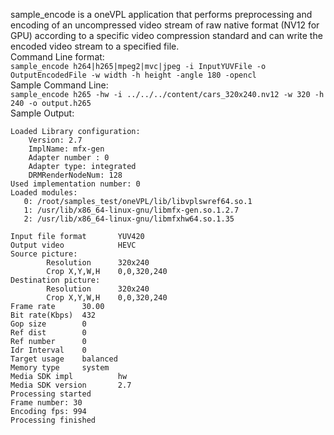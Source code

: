 sample_encode is a oneVPL application that performs preprocessing and encoding of an uncompressed video stream of raw native format (NV12 for GPU) according to a specific video compression standard and can write the encoded video stream to a specified file.  
Command Line format:    
```sample_encode h264|h265|mpeg2|mvc|jpeg -i InputYUVFile -o OutputEncodedFile -w width -h height -angle 180 -opencl```  
Sample Command Line:  
```sample_encode h265 -hw -i ../../../content/cars_320x240.nv12 -w 320 -h 240 -o output.h265```   
Sample Output:  
```
Loaded Library configuration:  
    Version: 2.7  
    ImplName: mfx-gen  
    Adapter number : 0  
    Adapter type: integrated  
    DRMRenderNodeNum: 128  
Used implementation number: 0  
Loaded modules:  
   0: /root/samples_test/oneVPL/lib/libvplswref64.so.1  
   1: /usr/lib/x86_64-linux-gnu/libmfx-gen.so.1.2.7  
   2: /usr/lib/x86_64-linux-gnu/libmfxhw64.so.1.35  

Input file format       YUV420  
Output video            HEVC  
Source picture:  
        Resolution      320x240  
        Crop X,Y,W,H    0,0,320,240  
Destination picture:  
        Resolution      320x240  
        Crop X,Y,W,H    0,0,320,240  
Frame rate      30.00  
Bit rate(Kbps)  432  
Gop size        0  
Ref dist        0  
Ref number      0  
Idr Interval    0  
Target usage    balanced  
Memory type     system  
Media SDK impl          hw  
Media SDK version       2.7  
Processing started  
Frame number: 30  
Encoding fps: 994  
Processing finished
```  

